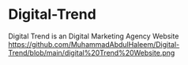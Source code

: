 # Digital-Trend
Digital Trend is an Digital Marketing Agency Website
https://github.com/MuhammadAbdulHaleem/Digital-Trend/blob/main/digital%20Trend%20Website.png
